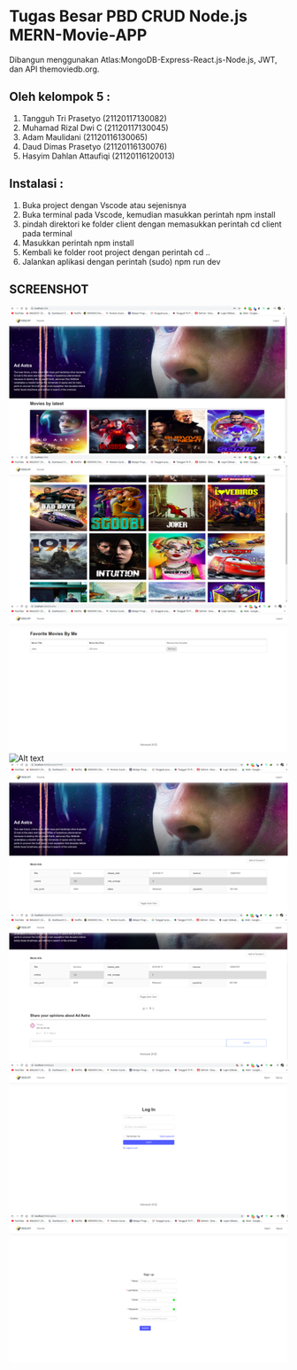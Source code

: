 # Tugas Besar PBD CRUD Node.js MERN-Movie-APP
Dibangun menggunakan Atlas:MongoDB-Express-React.js-Node.js, JWT, dan API themoviedb.org.

## Oleh kelompok 5 :
1. Tangguh Tri Prasetyo (21120117130082)
2. Muhamad Rizal Dwi C (21120117130045)
3. Adam Maulidani (21120116130065)
4. Daud Dimas Prasetyo (21120116130076)
5. Hasyim Dahlan Attaufiqi (21120116120013)

## Instalasi :
1. Buka project dengan Vscode atau sejenisnya
2. Buka terminal pada Vscode, kemudian masukkan perintah npm install
3. pindah direktori ke folder client dengan memasukkan perintah cd client pada terminal
4. Masukkan perintah npm install
5. Kembali ke folder root project dengan perintah cd ..
6. Jalankan aplikasi dengan perintah (sudo) npm run dev

## SCREENSHOT
![Alt text](/pbd-1.png?raw=true "Tugas PBD")
![Alt text](/pbd-2.png?raw=true "Tugas PBD")
![Alt text](/pbd-3.png?raw=true "Tugas PBD")
![Alt text](/pbd-4.png?raw=true "Tugas PBD")
![Alt text](/pbd-5.png?raw=true "Tugas PBD")
![Alt text](/pbd-6.png?raw=true "Tugas PBD")
![Alt text](/pbd-7.png?raw=true "Tugas PBD")
![Alt text](/pbd-8.png?raw=true "Tugas PBD")
